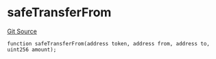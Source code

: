 # safeTransferFrom
[Git Source](https://github.com/zammdefi/zRouter/blob/d82472ed26014c26a3a1fe7b0de5e2d744c66e34/src/zRouter.sol)


```solidity
function safeTransferFrom(address token, address from, address to, uint256 amount);
```


